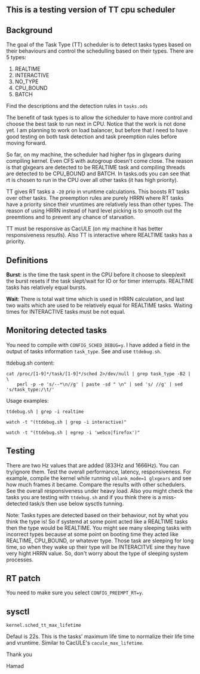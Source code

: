 This is a testing version of TT cpu scheduler
---------------------------------------------


## Background
The goal of the Task Type (TT) scheduler is to detect
tasks types based on their behaviours and control the schedulling
based on their types. There are 5 types:
1. REALTIME
2. INTERACTIVE
3. NO_TYPE
4. CPU_BOUND
5. BATCH

Find the descriptions and the detection rules in `tasks.ods`

The benefit of task types is to allow the scheduler to have
more control and choose the best task to run next in CPU.
Notice that the work is not done yet. I am planning to work on
load balancer, but before that I need to have good testing on
both task detection and task preemption rules before moving forward.

So far, on my machine, the scheduler had higher fps in glxgears during
compiling kernel. Even CFS with autogroup doesn't come close. The reason
is that glxgears are detected to be REALTIME task and compiling threads 
are detected to be CPU_BOUND and BATCH. In tasks.ods you can see that
rt is chosen to run in the CPU over all other tasks (it has high priority).

TT gives RT tasks a `-20` prio in vruntime calculations. This boosts RT
tasks over other tasks. The preemption rules are purely HRRN where RT tasks
have a priority since their vruntimes are relatively less than other types.
The reason of using HRRN instead of hard level picking is to smooth out the
preemtions and to prevent any chance of starvation.

TT must be responsive as CacULE (on my machine it has better responsiveness resutls).
Also TT is interactive where REALTIME tasks has a priority.


## Definitions
**Burst**: is the time the task spent in the CPU before it choose to sleep/exit
       the burst resets if the task slept/wait for IO or for timer interrupts.
       REALTIME tasks has relatively equal bursts.

**Wait**: There is total wait time which is used in HRRN calculation, and last two waits
      which are used to be relatively equal for REALTIME tasks. Waiting times
      for INTERACTIVE tasks must be not equal.


## Monitoring detected tasks
You need to compile with `CONFIG_SCHED_DEBUG=y`. I have added a field in the
output of tasks information `task_type`. See and use `ttdebug.sh`.

ttdebug.sh content:
```
cat /proc/[1-9]*/task/[1-9]*/sched 2>/dev/null | grep task_type -B2 | \
	perl -p -e 's/--*\n//g' | paste -sd " \n" | sed 's/ //g' | sed 's/task_type:/\t/'
```

Usage examples:

`ttdebug.sh | grep -i realtime`

`watch -t "(ttdebug.sh | grep -i interactive)"`

`watch -t "(ttdebug.sh | egrep -i 'webco|firefox')"`


## Testing
There are two Hz values that are added (833Hz and 1666Hz). You can try/ignore them.
Test the overall performance, latency, responsiveness. For example, compile
the kernel while running `vblank_mode=1 glxgears` and see how much frames it
became. Compare the results with other schedulers. See the overall responsiveness
under heavy load. Also you might check the tasks you are testing with `ttdebug.sh`
and if you think there is a miss-detected task/s then use below sysctls tunning.

Note: Tasks types are detected based on their behaviour, not by what you think
the type is! So if systemd at some point acted like a REALTIME tasks then the
type would be REALTIME. You might see many sleeping tasks with incorrect types
because at some point on booting time they acted like REALTIME, CPU_BOUND, or
whatever type. Those task are sleeping for long time, so when they wake up their
type will be INTERACITVE sine they have very hight HRRN value. So, don't worry
about the type of sleeping system processes.

## RT patch
You need to make sure you select `CONFIG_PREEMPT_RT=y`.

## sysctl
`kernel.sched_tt_max_lifetime`

Defaul is 22s. This is the tasks' maximum life time to normalize their life
time and vruntime. Similar to CacULE's `cacule_max_lifetime`.


Thank you

Hamad
